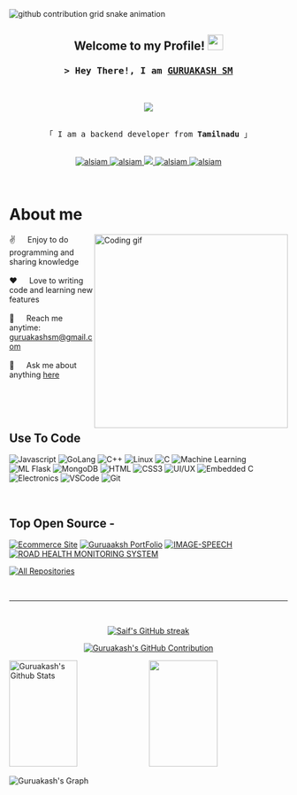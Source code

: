 <picture>
  <source media="(prefers-color-scheme: dark)" srcset="https://raw.githubusercontent.com/platane/platane/output/github-contribution-grid-snake-dark.svg">
  <source media="(prefers-color-scheme: light)" srcset="https://raw.githubusercontent.com/GURUAKASHSM/GURUAKASHSM/output/github-contribution-grid-snake.svg">
  <img alt="github contribution grid snake animation" src="https://raw.githubusercontent.com/GURUAKASHSM/GURUAKASHSM/output/github-contribution-grid-snake.svg">
</picture>


<h2 align="center">
  Welcome to my Profile!
  <img src="https://media.giphy.com/media/hvRJCLFzcasrR4ia7z/giphy.gif" width="28">
</h2>


<!-- Intro -->
<h3 align="center">
        <samp>&gt; Hey There!, I am
                <b><a target="_blank" href="https://guruakash.me">GURUAKASH SM</a></b>
        </samp>
</h3>
<br>
<p align="center">
  <a href="https://github.com/GURUAKASHSM"><img src="https://readme-typing-svg.herokuapp.com/?lines=Self%20Taught%20Programmer;Back%20End%20Developer;1.5%2B%20years%20of%20coding%20experience;Always%20learning%20new%20things&center=true&width=380&height=45"></a>
</p>

<p align="center"> 
  <samp>
    <br>
    「 I am a backend developer from <b>Tamilnadu</b> 」
    <br>
    <br>
  </samp>
</p>

<p align="center">
 <a href="https://guruakash.me" target="blank">
  <img src="https://img.shields.io/badge/Website-DC143C?style=for-the-badge&logo=medium&logoColor=white" alt="alsiam" />
 </a>
 <a href="https://linkedin.com/in/guruakash-s-m-514487246" target="_blank">
  <img src="https://img.shields.io/badge/LinkedIn-0077B5?style=for-the-badge&logo=linkedin&logoColor=white" alt="alsiam"/>
 </a>
 <a href="https://github.com/GURUAKASHSM" target="_blank">
  <img src="https://img.shields.io/badge/Github-1DA1F2?style=for-the-badge&logo=Github&logoColor=white" />
 </a>
 <a href="https://www.instagram.com/guruakash.s.m/" target="_blank">
  <img src="https://img.shields.io/badge/Instagram-fe4164?style=for-the-badge&logo=instagram&logoColor=white" alt="alsiam" />
 </a> 
 <a href="https://www.hackerrank.com/guruakash_ec20" target="_blank">
  <img src="https://img.shields.io/badge/Hackerrank-20BEFF?&style=for-the-badge&logo=hackerrank&logoColor=white" alt="alsiam"  />
  </a> 
</p>
<br />

<!-- About Section -->
 # About me
 
<p>
 <img align="right" width="350" src="/assets/programmer.gif" alt="Coding gif" />
  
 ✌️ &emsp; Enjoy to do programming and sharing knowledge <br/><br/>
 ❤️ &emsp; Love to writing code and learning new features<br/><br/>
 📧 &emsp; Reach me anytime: guruakashsm@gmail.com<br/><br/>
 💬 &emsp; Ask me about anything [here](https://github.com/GURUAKASHSM)

</p>

<br/>
<br/>
<br/>

## Use To Code

![Javascript](https://img.shields.io/badge/Javascript-F0DB4F?style=for-the-badge&labelColor=black&logo=javascript&logoColor=F0DB4F)
![GoLang](https://img.shields.io/badge/GoLang-007acc?style=for-the-badge&labelColor=black&logo=go&logoColor=007acc)
![C++](https://img.shields.io/badge/C++-00599C?style=for-the-badge&labelColor=black&logo=c%2B%2B&logoColor=00599C)
![Linux](https://img.shields.io/badge/Linux-FCC624?style=for-the-badge&labelColor=20232A&logo=linux&logoColor=FCC624)
![C](https://img.shields.io/badge/C-00599C?style=for-the-badge&labelColor=black&logo=c&logoColor=00599C)
![Machine Learning](https://img.shields.io/badge/Machine_Learning-FF6F61?style=for-the-badge&labelColor=black&logo=python&logoColor=FF6F61)
![ML Flask](https://img.shields.io/badge/ML_Flask-000000?style=for-the-badge&labelColor=black&logo=flask&logoColor=white)
![MongoDB](https://img.shields.io/badge/MongoDB-4EA94B?style=for-the-badge&logo=mongodb&logoColor=white)
![HTML](https://img.shields.io/badge/HTML5-E34F26?style=for-the-badge&logo=html5&logoColor=white)
![CSS3](https://img.shields.io/badge/CSS3-1572B6?style=for-the-badge&logo=css3&logoColor=white)
![UI/UX](https://img.shields.io/badge/UI/UX-CC6699?style=for-the-badge&labelColor=black&logo=sass&logoColor=white)
![Embedded C](https://img.shields.io/badge/Embedded_C-0170FE?style=for-the-badge&labelColor=black&logo=antdesign&logoColor=white)
![Electronics](https://img.shields.io/badge/Electronics-092749?style=for-the-badge&labelColor=000000&logo=tailwindcss&logoColor=06B6D4)
![VSCode](https://img.shields.io/badge/Visual_Studio-0078d7?style=for-the-badge&logo=visual%20studio&logoColor=white)
![Git](https://img.shields.io/badge/Git-F05032?style=for-the-badge&logo=git&logoColor=white)

<br/>

## Top Open Source -
[![Ecommerce Site](https://github-readme-stats.vercel.app/api/pin/?username=GURUAKASHSM&repo=Ecommerce_site&border_color=7F3FBF&bg_color=000000&title_color=C9D1D9&text_color=8B949E&icon_color=7F3FBF)](https://github.com/GURUAKASHSM/Ecommerce_site)
[![Guruaaksh PortFolio](https://github-readme-stats.vercel.app/api/pin/?username=GURUAKASHSM&repo=Portfolio&border_color=7F3FBF&bg_color=000000&title_color=C9D1D9&text_color=8B949E&icon_color=7F3FBF)](https://github.com/GURUAKASHSM/Portfolio)
[![IMAGE-SPEECH](https://github-readme-stats.vercel.app/api/pin/?username=GURUAKASHSM&repo=IMAGE-TEXT-SPEECH&border_color=7F3FBF&bg_color=000000&title_color=C9D1D9&text_color=8B949E&icon_color=7F3FBF)](https://github.com/GURUAKASHSM/IMAGE-TEXT-SPEECH)
[![ROAD HEALTH MONITORING SYSTEM](https://github-readme-stats.vercel.app/api/pin/?username=GURUAKASHSM&repo=Road-Health-Monitoring-System&border_color=7F3FBF&bg_color=000000&title_color=C9D1D9&text_color=8B949E&icon_color=7F3FBF)](https://github.com/GURUAKASHSM/Road-Health-Monitoring-System)

<p align="left">
  <a href="https://github.com/GURUAKASHSM?tab=repositories" target="_blank"><img alt="All Repositories" title="All Repositories" src="https://img.shields.io/badge/-All%20Repos-2962FF?style=for-the-badge&logo=koding&logoColor=white"/></a>
</p>

<br/>
<hr/>
<br/>

<p align="center">
  <a href="https://github.com/GURUAKASHSM">
    <img src="https://github-readme-streak-stats.herokuapp.com/?user=GURUAKASHSM&theme=radical&border=7F3FBF&background=000000" alt="Saif's GitHub streak"/>
  </a>
</p>

<p align="center">
  <a href="https://github.com/GURUAKASHSM">
    <img src="https://github-profile-summary-cards.vercel.app/api/cards/profile-details?username=GURUAKASHSM&theme=radical" alt="Guruakash's GitHub Contribution"/>
  </a>
</p>

<a> 
    <a href="https://github.com/GURUAKASHSM"><img alt="Guruakash's Github Stats" src="https://denvercoder1-github-readme-stats.vercel.app/api?username=GURUAKASHSM&show_icons=true&count_private=true&theme=react&border_color=7F3FBF&bg_color=000000&title_color=F85D7F&icon_color=F8D866" height="192px" width="49.5%"/></a>
  <a href="https://github.com/GURUAKASHSM"><img Guruakash's Top Languages" src="https://denvercoder1-github-readme-stats.vercel.app/api/top-langs/?username=GURUAKASHSM&langs_count=8&layout=compact&theme=react&border_color=7F3FBF&bg_color=000000&title_color=F85D7F&icon_color=F8D866" height="192px" width="49.5%"/></a>
  <br/>
</a>


![Guruakash's Graph](https://github-readme-activity-graph.vercel.app/graph?username=GURUAKASHSM&custom_title=Guruakash's%20GitHub%20Activity%20Graph&bg_color=000000&color=7F3FBF&line=7F3FBF&point=7F3FBF&area_color=FFFFFF&title_color=FFFFFF&area=true)
